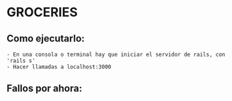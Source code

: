 # GROCERIES

## Como ejecutarlo:
	- En una consola o terminal hay que iniciar el servidor de rails, con 'rails s'
	- Hacer llamadas a localhost:3000


## Fallos por ahora:

